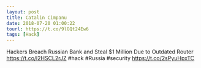 ```yaml
---
layout: post
title: Catalin Cimpanu
date: 2018-07-20 01:00:22
tourl: https://t.co/9lGQt24Ew6
tags: [Hack]
---
```

Hackers Breach Russian Bank and Steal $1 Million Due to Outdated Router https://t.co/l2HSCL2rJZ #hack #Russia #security https://t.co/2sPyuHpxTC